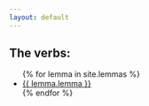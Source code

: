 ```yaml
---
layout: default
---
```


## The verbs:
<ul>
{% for lemma in site.lemmas %}
    <li><a href = "{{ lemma.url }}">{{ lemma.lemma }}</a></li>
{% endfor %}
</ul>
